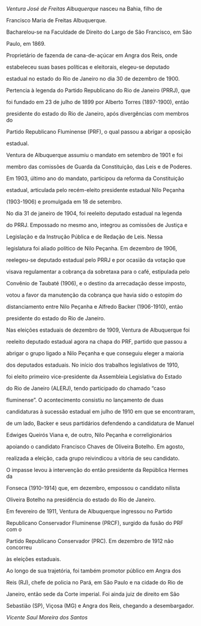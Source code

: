 

*Ventura José de Freitas Albuquerque* nasceu na Bahia, filho de

Francisco Maria de Freitas Albuquerque.



Bacharelou-se na Faculdade de Direito do Largo de São Francisco, em São

Paulo, em 1869.



Proprietário de fazenda de cana-de-açúcar em Angra dos Reis, onde

estabeleceu suas bases políticas e eleitorais, elegeu-se deputado

estadual no estado do Rio de Janeiro no dia 30 de dezembro de 1900.

Pertencia à legenda do Partido Republicano do Rio de Janeiro (PRRJ), que

foi fundado em 23 de julho de 1899 por Alberto Torres (1897-1900), então

presidente do estado do Rio de Janeiro, após divergências com membros do

Partido Republicano Fluminense (PRF), o qual passou a abrigar a oposição

estadual.



Ventura de Albuquerque assumiu o mandato em setembro de 1901 e foi

membro das comissões de Guarda da Constituição, das Leis e de Poderes.

Em 1903, último ano do mandato, participou da reforma da Constituição

estadual, articulada pelo recém-eleito presidente estadual Nilo Peçanha

(1903-1906) e promulgada em 18 de setembro.



No dia 31 de janeiro de 1904, foi reeleito deputado estadual na legenda

do PRRJ. Empossado no mesmo ano, integrou as comissões de Justiça e

Legislação e da Instrução Pública e de Redação de Leis. Nessa

legislatura foi aliado político de Nilo Peçanha. Em dezembro de 1906,

reelegeu-se deputado estadual pelo PRRJ e por ocasião da votação que

visava regulamentar a cobrança da sobretaxa para o café, estipulada pelo

Convênio de Taubaté (1906), e o destino da arrecadação desse imposto,

votou a favor da manutenção da cobrança que havia sido o estopim do

distanciamento entre Nilo Peçanha e Alfredo Backer (1906-1910), então

presidente do estado do Rio de Janeiro.



Nas eleições estaduais de dezembro de 1909, Ventura de Albuquerque foi

reeleito deputado estadual agora na chapa do PRF, partido que passou a

abrigar o grupo ligado a Nilo Peçanha e que conseguiu eleger a maioria

dos deputados estaduais. No início dos trabalhos legislativos de 1910,

foi eleito primeiro vice-presidente da Assembleia Legislativa do Estado

do Rio de Janeiro (ALERJ), tendo participado do chamado “caso

fluminense”. O acontecimento consistiu no lançamento de duas

candidaturas à sucessão estadual em julho de 1910 em que se encontraram,

de um lado, Backer e seus partidários defendendo a candidatura de Manuel

Edwiges Queirós Viana e, de outro, Nilo Peçanha e correligionários

apoiando o candidato Francisco Chaves de Oliveira Botelho. Em agosto,

realizada a eleição, cada grupo reivindicou a vitória de seu candidato.

O impasse levou à intervenção do então presidente da República Hermes da

Fonseca (1910-1914) que, em dezembro, empossou o candidato nilista

Oliveira Botelho na presidência do estado do Rio de Janeiro.



Em fevereiro de 1911, Ventura de Albuquerque ingressou no Partido

Republicano Conservador Fluminense (PRCF), surgido da fusão do PRF com o

Partido Republicano Conservador (PRC). Em dezembro de 1912 não concorreu

às eleições estaduais.



Ao longo de sua trajetória, foi também promotor público em Angra dos

Reis (RJ), chefe de policia no Pará, em São Paulo e na cidade do Rio de

Janeiro, então sede da Corte imperial. Foi ainda juiz de direito em São

Sebastião (SP), Viçosa (MG) e Angra dos Reis, chegando a desembargador.



*Vicente Saul Moreira dos Santos*



